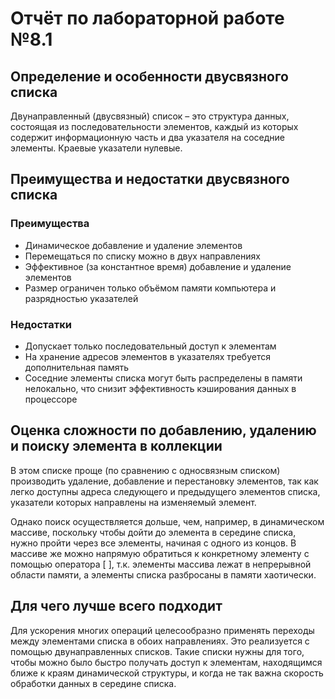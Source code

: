 # Отчёт по лабораторной работе №8.1

## Определение и особенности двусвязного списка

Двунаправленный (двусвязный) список – это структура данных, состоящая из последовательности элементов, каждый из которых содержит информационную часть и два указателя на соседние элементы. Краевые указатели нулевые.

## Преимущества и недостатки двусвязного списка

### Преимущества

- Динамическое добавление и удаление элементов
- Перемещаться по списку можно в двух направлениях
- Эффективное (за константное время) добавление и удаление элементов
- Размер ограничен только объёмом памяти компьютера и разрядностью указателей

### Недостатки

- Допускает только последовательный доступ к элементам
- На хранение адресов элементов в указателях требуется дополнительная память
- Соседние элементы списка могут быть распределены в памяти нелокально, что снизит эффективность кэширования данных в процессоре

## Оценка сложности по добавлению, удалению и поиску элемента в коллекции

В этом списке проще (по сравнению с односвязным списком) производить удаление, добавление и перестановку элементов, так как легко доступны адреса следующего и предыдущего элементов списка, указатели которых направлены на изменяемый элемент.

Однако поиск осуществляется дольше, чем, например, в динамическом массиве, поскольку чтобы дойти до элемента в середине списка, нужно пройти через все элементы, начиная с одного из концов. В массиве же можно напрямую обратиться к конкретному элементу с помощью оператора [ ], т.к. элементы массива лежат в непрерывной области памяти, а элементы списка разбросаны в памяти хаотически.

## Для чего лучше всего подходит

Для ускорения многих операций целесообразно применять переходы между элементами списка в обоих направлениях. Это реализуется с помощью двунаправленных списков. Такие списки нужны для того, чтобы можно было быстро получать доступ к элементам, находящимся ближе к краям динамической структуры, и когда не так важна скорость обработки данных в середине списка.